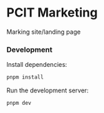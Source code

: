# PCIT Marketing

Marking site/landing page

### Development

Install dependencies:

```bash
pnpm install
```

Run the development server:

```bash
pnpm dev
```
